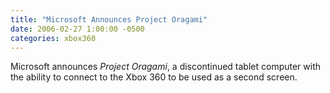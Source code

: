 ```yaml
---
title: "Microsoft Announces Project Oragami"
date: 2006-02-27 1:00:00 -0500
categories: xbox360
---
```


Microsoft announces *Project Oragami*, a discontinued tablet computer with the ability to connect to the Xbox 360 to be used as a second screen.
